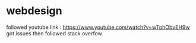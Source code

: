 # webdesign
followed youtube link : https://www.youtube.com/watch?v=wTphObvEH9w
got issues then followed stack overfow.
